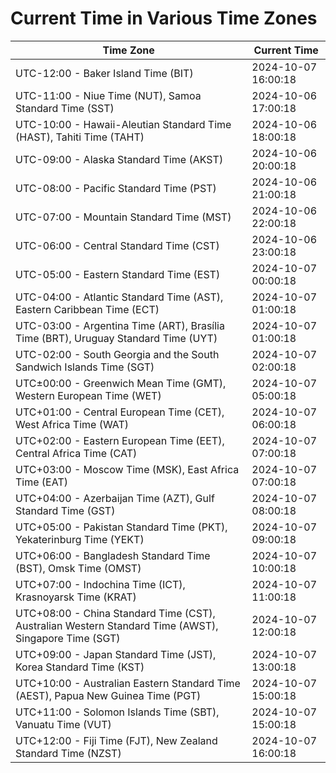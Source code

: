 # Current Time in Various Time Zones

| Time Zone | Current Time |
|-----------|--------------|
| UTC-12:00 - Baker Island Time (BIT) | 2024-10-07 16:00:18 |
| UTC-11:00 - Niue Time (NUT), Samoa Standard Time (SST) | 2024-10-06 17:00:18 |
| UTC-10:00 - Hawaii-Aleutian Standard Time (HAST), Tahiti Time (TAHT) | 2024-10-06 18:00:18 |
| UTC-09:00 - Alaska Standard Time (AKST) | 2024-10-06 20:00:18 |
| UTC-08:00 - Pacific Standard Time (PST) | 2024-10-06 21:00:18 |
| UTC-07:00 - Mountain Standard Time (MST) | 2024-10-06 22:00:18 |
| UTC-06:00 - Central Standard Time (CST) | 2024-10-06 23:00:18 |
| UTC-05:00 - Eastern Standard Time (EST) | 2024-10-07 00:00:18 |
| UTC-04:00 - Atlantic Standard Time (AST), Eastern Caribbean Time (ECT) | 2024-10-07 01:00:18 |
| UTC-03:00 - Argentina Time (ART), Brasília Time (BRT), Uruguay Standard Time (UYT) | 2024-10-07 01:00:18 |
| UTC-02:00 - South Georgia and the South Sandwich Islands Time (SGT) | 2024-10-07 02:00:18 |
| UTC±00:00 - Greenwich Mean Time (GMT), Western European Time (WET) | 2024-10-07 05:00:18 |
| UTC+01:00 - Central European Time (CET), West Africa Time (WAT) | 2024-10-07 06:00:18 |
| UTC+02:00 - Eastern European Time (EET), Central Africa Time (CAT) | 2024-10-07 07:00:18 |
| UTC+03:00 - Moscow Time (MSK), East Africa Time (EAT) | 2024-10-07 07:00:18 |
| UTC+04:00 - Azerbaijan Time (AZT), Gulf Standard Time (GST) | 2024-10-07 08:00:18 |
| UTC+05:00 - Pakistan Standard Time (PKT), Yekaterinburg Time (YEKT) | 2024-10-07 09:00:18 |
| UTC+06:00 - Bangladesh Standard Time (BST), Omsk Time (OMST) | 2024-10-07 10:00:18 |
| UTC+07:00 - Indochina Time (ICT), Krasnoyarsk Time (KRAT) | 2024-10-07 11:00:18 |
| UTC+08:00 - China Standard Time (CST), Australian Western Standard Time (AWST), Singapore Time (SGT) | 2024-10-07 12:00:18 |
| UTC+09:00 - Japan Standard Time (JST), Korea Standard Time (KST) | 2024-10-07 13:00:18 |
| UTC+10:00 - Australian Eastern Standard Time (AEST), Papua New Guinea Time (PGT) | 2024-10-07 15:00:18 |
| UTC+11:00 - Solomon Islands Time (SBT), Vanuatu Time (VUT) | 2024-10-07 15:00:18 |
| UTC+12:00 - Fiji Time (FJT), New Zealand Standard Time (NZST) | 2024-10-07 16:00:18 |
